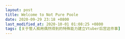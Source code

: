 ```yaml
---
layout: post
title: Welcome to Not Pure Poole
date: 2020-09-29 23:18 +0800
last_modified_at: 2020-10-01 01:08:25 +0800
tags: [关于管人痴用偶然得到的特殊能力建立Vtuber后宫这件事]
---
```

